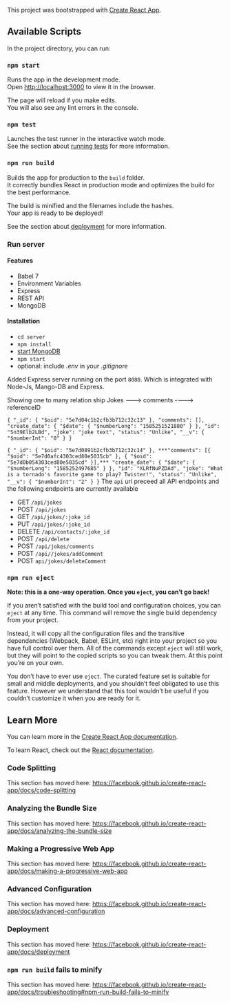 This project was bootstrapped with [Create React App](https://github.com/facebook/create-react-app).

## Available Scripts

In the project directory, you can run:

### `npm start`

Runs the app in the development mode.<br />
Open [http://localhost:3000](http://localhost:3000) to view it in the browser.

The page will reload if you make edits.<br />
You will also see any lint errors in the console.

### `npm test`

Launches the test runner in the interactive watch mode.<br />
See the section about [running tests](https://facebook.github.io/create-react-app/docs/running-tests) for more information.

### `npm run build`

Builds the app for production to the `build` folder.<br />
It correctly bundles React in production mode and optimizes the build for the best performance.

The build is minified and the filenames include the hashes.<br />
Your app is ready to be deployed!

See the section about [deployment](https://facebook.github.io/create-react-app/docs/deployment) for more information.

### Run server

#### Features

* Babel 7
* Environment Variables
* Express
* REST API
* MongoDB

#### Installation

* `cd server`
* `npm install`
* [start MongoDB](https://www.robinwieruch.de/mongodb-express-setup-tutorial/)
* `npm start`
* optional: include *.env* in your *.gitignore*

Added Express server running on the port `8080`. Which is integrated with Node-Js, Mango-DB and Express. 

Showing one to many relation ship 
Jokes ---> comments ----> referenceID 

`
{
    "_id": {
        "$oid": "5e7d04c1b2cfb3b712c32c13"
    },
    "comments": [],
    "create_date": {
        "$date": {
            "$numberLong": "1585251521880"
        }
    },
    "id": "Sn39Elb2LBd",
    "joke": "joke text",
    "status": "Unlike",
    "__v": {
        "$numberInt": "0"
    }
}
`

`{
    "_id": {
        "$oid": "5e7d0891b2cfb3b712c32c14"
    },
    ***"comments": [{
        "$oid": "5e7d0afc4303ced80e5035cb"
    }, {
        "$oid": "5e7d0b054303ced80e5035cd"
    }],***
    "create_date": {
        "$date": {
            "$numberLong": "1585252497685"
        }
    },
    "id": "XLRfNuPZDAd",
    "joke": "What is a tornado's favorite game to play? Twister!",
    "status": "Unlike",
    "__v": {
        "$numberInt": "2"
    }
}`
The `api` uri preceed all API endpoints and the following endpoints are currently available
* GET `/api/jokes`
* POST `/api/jokes`
* GET `/api/jokes/:joke_id`
* PUT `/api/jokes/:joke_id`
* DELETE `/api/contacts/:joke_id`
* POST `/api/delete`
* POST `/api/jokes/comments`
* POST `/api//jokes/addComment`
* POST `api/jokes/deleteComment`

### `npm run eject`

**Note: this is a one-way operation. Once you `eject`, you can’t go back!**

If you aren’t satisfied with the build tool and configuration choices, you can `eject` at any time. This command will remove the single build dependency from your project.

Instead, it will copy all the configuration files and the transitive dependencies (Webpack, Babel, ESLint, etc) right into your project so you have full control over them. All of the commands except `eject` will still work, but they will point to the copied scripts so you can tweak them. At this point you’re on your own.

You don’t have to ever use `eject`. The curated feature set is suitable for small and middle deployments, and you shouldn’t feel obligated to use this feature. However we understand that this tool wouldn’t be useful if you couldn’t customize it when you are ready for it.

## Learn More

You can learn more in the [Create React App documentation](https://facebook.github.io/create-react-app/docs/getting-started).

To learn React, check out the [React documentation](https://reactjs.org/).

### Code Splitting

This section has moved here: https://facebook.github.io/create-react-app/docs/code-splitting

### Analyzing the Bundle Size

This section has moved here: https://facebook.github.io/create-react-app/docs/analyzing-the-bundle-size

### Making a Progressive Web App

This section has moved here: https://facebook.github.io/create-react-app/docs/making-a-progressive-web-app

### Advanced Configuration

This section has moved here: https://facebook.github.io/create-react-app/docs/advanced-configuration

### Deployment

This section has moved here: https://facebook.github.io/create-react-app/docs/deployment

### `npm run build` fails to minify

This section has moved here: https://facebook.github.io/create-react-app/docs/troubleshooting#npm-run-build-fails-to-minify
